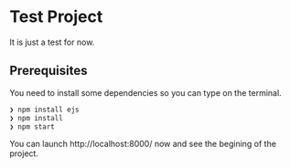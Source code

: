 # Test Project
It is just a test for now.

## Prerequisites

You need to install some dependencies so you can type on the terminal.

```sh
❯ npm install ejs
❯ npm install 
❯ npm start

```
You can launch http://localhost:8000/ now and see the begining of the project. 
